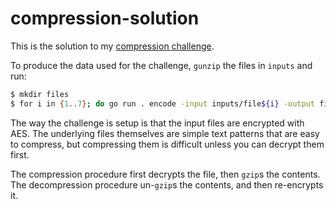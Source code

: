 # compression-solution

This is the solution to my [compression challenge](https://github.com/unixpickle/compression-challenge/).

To produce the data used for the challenge, `gunzip` the files in `inputs` and run:

```bash
$ mkdir files
$ for i in {1..7}; do go run . encode -input inputs/file${i} -output files/file${i}; done
```

The way the challenge is setup is that the input files are encrypted with AES. The underlying files themselves are simple text patterns that are easy to compress, but compressing them is difficult unless you can decrypt them first.

The compression procedure first decrypts the file, then `gzip`s the contents. The decompression procedure un-`gzip`s the contents, and then re-encrypts it.
